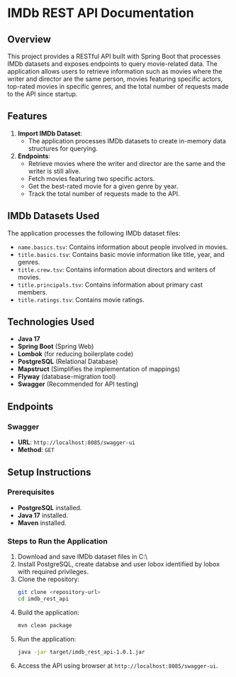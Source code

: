 # IMDb REST API Documentation

## Overview
This project provides a RESTful API built with Spring Boot that processes IMDb datasets and exposes endpoints to query movie-related data. The application allows users to retrieve information such as movies where the writer and director are the same person, movies featuring specific actors, top-rated movies in specific genres, and the total number of requests made to the API since startup.

## Features

1. **Import IMDb Dataset**:
    - The application processes IMDb datasets to create in-memory data structures for querying.
2. **Endpoints**:
    - Retrieve movies where the writer and director are the same and the writer is still alive.
    - Fetch movies featuring two specific actors.
    - Get the best-rated movie for a given genre by year.
    - Track the total number of requests made to the API.

## IMDb Datasets Used
The application processes the following IMDb dataset files:

- `name.basics.tsv`: Contains information about people involved in movies.
- `title.basics.tsv`: Contains basic movie information like title, year, and genres.
- `title.crew.tsv`: Contains information about directors and writers of movies.
- `title.principals.tsv`: Contains information about primary cast members.
- `title.ratings.tsv`: Contains movie ratings.

## Technologies Used
- **Java 17**
- **Spring Boot** (Spring Web)
- **Lombok** (for reducing boilerplate code)
- **PostgreSQL** (Relational Database)
- **Mapstruct** (Simplifies the implementation of mappings)
- **Flyway** (database-migration tool)
- **Swagger** (Recommended for API testing)

## Endpoints

### **Swagger**
- **URL**: `http://localhost:8085/swagger-ui`
- **Method**: `GET`

## Setup Instructions

### Prerequisites
- **PostgreSQL** installed.
- **Java 17** installed.
- **Maven** installed.

### Steps to Run the Application
1. Download and save IMDb dataset files in C:\
2. Install PostgreSQL, create databse and user lobox identified by lobox with required privileges.
3. Clone the repository:
   ```bash
   git clone <repository-url>
   cd imdb_rest_api
   ```
4. Build the application:
   ```bash
   mvn clean package
   ```
5. Run the application:
   ```bash
   java -jar target/imdb_rest_api-1.0.1.jar
   ```
6. Access the API using browser at `http://localhost:8085/swagger-ui`.

